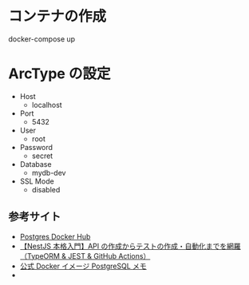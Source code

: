 # コンテナの作成

docker-compose up

# ArcType の設定

- Host
  - localhost
- Port
  - 5432
- User
  - root
- Password
  - secret
- Database
  - mydb-dev
- SSL Mode
  - disabled

## 参考サイト

- [Postgres Docker Hub](https://hub.docker.com/_/postgres)
- [【NestJS 本格入門】API の作成からテストの作成・自動化までを網羅（TypeORM & JEST & GitHub Actions）](https://zenn.dev/farstep/books/e37c0b6d404f83/viewer/7f7d16)
- [公式 Docker イメージ PostgreSQL メモ](https://qiita.com/dyoshikawa/items/c3c4269e02433551278b)
-
